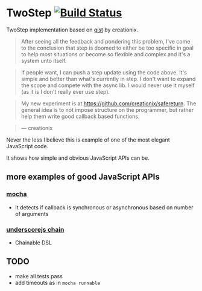 # TwoStep [![Build Status](https://travis-ci.org/stereobooster/TwoStep.png?branch=master)](https://travis-ci.org/stereobooster/TwoStep)

TwoStep implementation based on [gist](https://gist.github.com/creationix/1524578) by creationix.

> After seeing all the feedback and pondering this problem, I've come to the conclusion that step is doomed to either be too specific in goal to help most situations or become so flexible and complex and it's a system unto itself.

> If people want, I can push a step update using the code above. It's simple and better than what's currently in step. I don't want to expand the scope and compete with the async lib. I would never use it myself (as it is I don't really ever use step).

> My new experiment is at https://github.com/creationix/safereturn. The general idea is to not impose structure on the programmer, but rather help them write good callback based functions.

> — creationix

Never the less I believe this is example of one of the most elegant JavaScript code.

It shows how simple and obvious JavaScript APIs can be.

## more examples of good JavaScript APIs

### [mocha](https://github.com/visionmedia/mocha/blob/master/lib/runnable.js)
 - It detects if callback is synchronous or asynchronous based on number of arguments

### [underscorejs chain](http://underscorejs.org/#chain)
 - Chainable DSL

## TODO

 - make all tests pass
 - add timeouts as in `mocha runnable`
